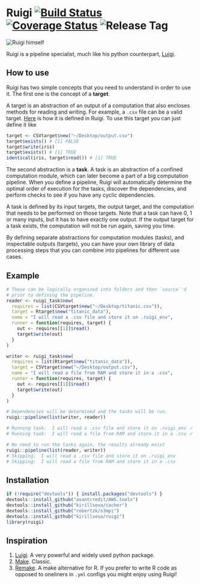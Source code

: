 Ruigi [![Build Status](https://img.shields.io/travis/kirillseva/ruigi/master.svg)](https://travis-ci.org/kirillseva/ruigi) [![Coverage Status](https://img.shields.io/coveralls/kirillseva/ruigi.svg)](https://coveralls.io/r/kirillseva/ruigi) ![Release Tag](https://img.shields.io/github/tag/kirillseva/ruigi.svg)
===========

![Ruigi himself](http://youchew.net/wiki/images/2/2b/Ruigi.jpg)

Ruigi is a pipeline specialist, much like his python counterpart,
[Luigi](https://github.com/spotify/luigi).

How to use
----
Ruigi has two simple concepts that you need to understand in order to use it.
The first one is the concept of a **target**.

A target is an abstraction of an output of a computation that also encloses methods for reading and writing.
For example, a `.csv` file can be a valid target. [Here](https://github.com/kirillseva/ruigi/blob/master/R/csv_target.R)
is how it is defined in Ruigi. To use this target you can just define it like

```r
target <- CSVtarget$new("~/Desktop/output.csv")
target$exists() # [1] FALSE
target$write(iris)
target$exists() # [1] TRUE
identical(iris, target$read()) # [1] TRUE
```

The second abstraction is a **task**. A task is an abstraction of a confined computation module,
which can later become a part of a big computation pipeline.
When you define a pipeline, Ruigi will automatically determine the optimal order of execution for the tasks,
discover the dependencies, and perform checks to see if you have any cyclic dependencies.

A task is defined by its input targets, the output target, and the computation that needs to be performed on
those targets. Note that a task can have 0, 1 or many inputs, but it has to have exactly one output.
If the output target for a task exists, the computation will not be run again, saving you time.

By defining separate abstractions for computation modules (tasks), and inspectable outputs (targets),
you can have your own library of data processing steps that you can combine into pipelines for different use cases.


Example
----
```r
# These can be logically organized into folders and then `source`'d
# prior to defining the pipeline.
reader <- ruigi_task$new(
  requires = list(CSVtarget$new("~/Desktop/titanic.csv")),
  target = Rtarget$new("titanic_data"),
  name = "I will read a .csv file and store it on .ruigi_env",
  runner = function(requires, target) {
    out <- requires[[1]]$read()
    target$write(out)
  }
)

writer <- ruigi_task$new(
  requires = list(Rtarget$new("titanic_data")),
  target = CSVtarget$new("~/Desktop/output.csv"),
  name = "I will read a file from RAM and store it in a .csv",
  runner = function(requires, target) {
    out <- requires[[1]]$read()
    target$write(out)
  }
)

# Dependencies will be determined and the tasks will be run.
ruigi::pipeline(list(writer, reader))

# Running task:  I will read a .csv file and store it on .ruigi_env ✓
# Running task:  I will read a file from RAM and store it in a .csv ✓

# No need to run the tasks again, the results already exist
ruigi::pipeline(list(reader, writer))
# Skipping:  I will read a .csv file and store it on .ruigi_env
# Skipping:  I will read a file from RAM and store it in a .csv
```

Installation
----
```r
if (!require("devtools")) { install.packages("devtools") }
devtools::install_github("avantcredit/AWS.tools")
devtools::install_github("kirillseva/cacher")
devtools::install_github("robertzk/s3mpi")
devtools::install_github("kirillseva/ruigi")
library(ruigi)
```

Inspiration
----
1. [Luigi](https://github.com/spotify/luigi). A very powerful and
widely used python package.
2. [Make](http://www.gnu.org/software/make/). Classic.
3. [Remake](https://github.com/richfitz/remake). A make alternative
for R. If you prefer to write R code as opposed to oneliners in
`.yml` configs you might enjoy using Ruigi!
